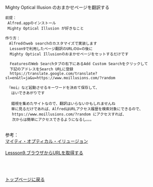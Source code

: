 Mighty Optical Illusion のおまかせページを翻訳する

```
前提：
 Alfred.appのインストール
 Mighty Optical Illusion が好きなこと
 
作り方：
　Alfredのweb searchのカスタマイズで実装します
  Lesson9で利用したページ翻訳のURLのU=の後に
  Mighty Optical Illusionのおまかせページをセットするだけです
  
  FeaturesのWeb Searchタブの右下にあるAdd Custom Searchをクリックして
  下記のアドレスをSearch URLに登録
  https://translate.google.com/translate?sl=en&tl=ja&u=https://www.moillusions.com/?random
  
　『moi』など起動させるキーワードを決めて保存して、
 　はいできあがりです
　
 　錯視を集めたサイトなので、翻訳はいらないかもしれませんね
 　単に見るだけであれば、AlfredはURLアクセス履歴を検索対象にできるので、
   https://www.moillusions.com/?random にアクセスすれば、
   次からは簡単にアクセスできるようになるし。。。
```

<br>参考：
<br>
  [マイティ・オプティカル・イリュージョン](https://www.moillusions.com)
<br>  
  [Lessson9.ブラウザからURLを取得する](https://github.com/KitanoTamotsu/translate)

<br><br><br>
[トップページに戻る](https://kitanotamotsu.github.io/)

